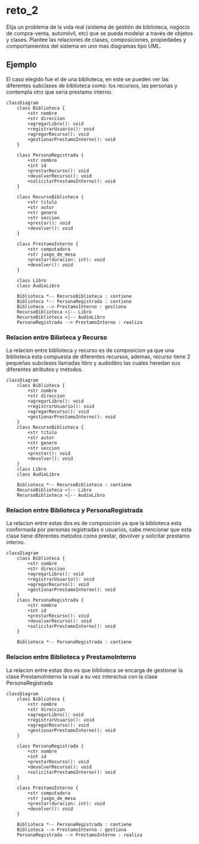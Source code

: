 # reto_2
Elija un problema de la vida real (sistema de gestión de biblioteca, negocio de compra-venta, automóvil, etc) que se pueda modelar a través de objetos y clases. Plantee las relaciones de clases, composiciones, propiedades y comportamientos del sistema en uno mas diagramas tipo UML.

## Ejemplo
El caso elegido fue el de una biblioteca, en este se pueden ver las diferentes subclases de biblioteca como: los recursos, las personas y contempla otro que seria prestamo interno.

```` mermaid
classDiagram
    class Biblioteca {
        +str nombre
        +str direccion
        +agregarLibro(): void
        +registrarUsuario(): void
        +agregarRecurso(): void
        +gestionarPrestamoInterno(): void
    }

    class PersonaRegistrada {
        +str nombre
        +int id
        +prestarRecurso(): void
        +devolverRecurso(): void
        +solicitarPrestamoInterno(): void
    }

    class RecursoBiblioteca {
        +str titulo
        +str autor
        +str genero
        +str seccion
        +prestar(): void
        +devolver(): void
    }

    class PrestamoInterno {
        +str computadora
        +str juego_de_mesa
        +prestar(duracion: int): void
        +devolver(): void
    }

    class Libro
    class AudioLibro

    Biblioteca *-- RecursoBiblioteca : contiene
    Biblioteca *-- PersonaRegistrada : contiene
    Biblioteca --> PrestamoInterno : gestiona
    RecursoBiblioteca <|-- Libro
    RecursoBiblioteca <|-- AudioLibro
    PersonaRegistrada --> PrestamoInterno : realiza

````
### Relacion entre Bilioteca y Recurso
La relacion entre biblioteca y recurso es de composicion ya que una biblioteca esta compuesta de diferentes recursos, ademas, recurso tiene 2 pequeñas subclases llamadas libro y audiolibro las cuales heredan sus diferentes atributos y metodos.

```` mermaid
classDiagram
    class Biblioteca {
        +str nombre
        +str direccion
        +agregarLibro(): void
        +registrarUsuario(): void
        +agregarRecurso(): void
        +gestionarPrestamoInterno(): void
    }
    class RecursoBiblioteca {
        +str titulo
        +str autor
        +str genero
        +str seccion
        +prestar(): void
        +devolver(): void
    }
    class Libro
    class AudioLibro

    Biblioteca *-- RecursoBiblioteca : contiene
    RecursoBiblioteca <|-- Libro
    RecursoBiblioteca <|-- AudioLibro
````
### Relacion entre Biblioteca y PersonaRegistrada
La relacion entre estas dos es de composición ya que la biblioteca esta conformada por personas registradas o usuarios, cabe mencionar que esta clase tiene diferentes metodos como prestar, devolver y solicitar prestamo interno.

```` mermaid
classDiagram
    class Biblioteca {
        +str nombre
        +str direccion
        +agregarLibro(): void
        +registrarUsuario(): void
        +agregarRecurso(): void
        +gestionarPrestamoInterno(): void
    }
    class PersonaRegistrada {
        +str nombre
        +int id
        +prestarRecurso(): void
        +devolverRecurso(): void
        +solicitarPrestamoInterno(): void
    }

    Biblioteca *-- PersonaRegistrada : contiene
````
### Relacion entre Biblioteca y PrestamoInterno
La relacion entre estas dos es que biblioteca se encarga de gestionar la clase PrestamoInterno la cual a su vez interactua con la clase PersonaRegistrada

```` mermaid
classDiagram
    class Biblioteca {
        +str nombre
        +str direccion
        +agregarLibro(): void
        +registrarUsuario(): void
        +agregarRecurso(): void
        +gestionarPrestamoInterno(): void
    }

    class PersonaRegistrada {
        +str nombre
        +int id
        +prestarRecurso(): void
        +devolverRecurso(): void
        +solicitarPrestamoInterno(): void
    }

    class PrestamoInterno {
        +str computadora
        +str juego_de_mesa
        +prestar(duracion: int): void
        +devolver(): void
    }

    Biblioteca *-- PersonaRegistrada : contiene
    Biblioteca --> PrestamoInterno : gestiona
    PersonaRegistrada --> PrestamoInterno : realiza

````
